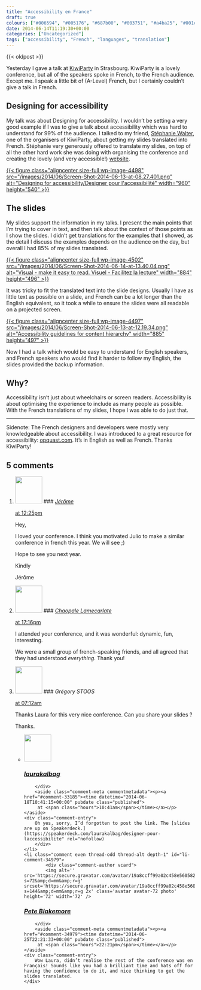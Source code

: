 ```yaml
---
title: "Accessibility en France"
draft: true
colours: ["#006594", "#005176", "#687b00", "#003751", "#a4ba25", "#001c2d", "#ed135a"]
date: 2014-06-14T11:19:30+00:00
categories: ["Uncategorized"]
tags: ["accessibility", "French", "languages", "translation"]
---
```


{{< oldpost >}}

Yesterday I gave a talk at [KiwiParty](http://kiwiparty.fr/) in Strasbourg. KiwiParty is a lovely conference, but all of the speakers spoke in French, to the French audience. Except me. I speak a little bit of (A-Level) French, but I certainly couldn’t give a talk in French.

## Designing for accessibility

My talk was about Designing for accessibility. I wouldn’t be setting a very good example if I was to give a talk about accessibility which was hard to understand for 99% of the audience. I talked to my friend, [Stéphanie Walter](http://www.inpixelitrust.fr/), one of the organisers of KiwiParty, about getting my slides translated into French. Stéphanie very generously offered to translate my slides, on top of all the other hard work she was doing with organising the conference and creating the lovely (and very accessible!) [website](http://kiwiparty.fr/ "KiwiParty website").

[{{< figure class="aligncenter size-full wp-image-4498" src="/images/2014/06/Screen-Shot-2014-06-13-at-08.27.401.png" alt="Designing for accessibility/Designer pour l'accessibilité" width="960" height="540" >}}](/images/2014/06/Screen-Shot-2014-06-13-at-08.27.401.png)

## The slides

My slides support the information in my talks. I present the main points that I’m trying to cover in text, and then talk about the context of those points as I show the slides. I didn’t get translations for the examples that I showed, as the detail I discuss the examples depends on the audience on the day, but overall I had 85% of my slides translated.

[{{< figure class="aligncenter size-full wp-image-4502" src="/images/2014/06/Screen-Shot-2014-06-14-at-13.40.04.png" alt="Visual - make it easy to read. Visuel - Facilitez la lecture" width="884" height="496" >}}](/images/2014/06/Screen-Shot-2014-06-14-at-13.40.04.png)

It was tricky to fit the translated text into the slide designs. Usually I have as little text as possible on a slide, and French can be a lot longer than the English equivalent, so it took a while to ensure the slides were all readable on a projected screen.

[{{< figure class="aligncenter size-full wp-image-4497" src="/images/2014/06/Screen-Shot-2014-06-13-at-12.19.34.png" alt="Accessibility guidelines for content hierarchy" width="885" height="497" >}}](/images/2014/06/Screen-Shot-2014-06-13-at-12.19.34.png)

Now I had a talk which would be easy to understand for English speakers, and French speakers who would find it harder to follow my English, the slides provided the backup information.

## Why?

Accessibility isn’t just about wheelchairs or screen readers. Accessibility is about optimising the experience to include as many people as possible. With the French translations of my slides, I hope I was able to do just that.

---

Sidenote: The French designers and developers were mostly very knowledgeable about accessibility. I was introduced to a great resource for accessibility: [opquast.com](http://opquast.com/en/). It’s in English as well as French. Thanks KiwiParty!

## 5 comments

<ol class="commentlist">
	<li class="comment even thread-even depth-1" id="li-comment-32375">
			<div class="comment-author vcard">
			<img alt='' src='https://secure.gravatar.com/avatar/c422aedd4646a5480bef7a8e525be879?s=72&amp;d=mm&amp;r=g' srcset='https://secure.gravatar.com/avatar/c422aedd4646a5480bef7a8e525be879?s=144&amp;d=mm&amp;r=g 2x' class='avatar avatar-72 photo' height='72' width='72' />
### <cite class="fn"><a href='http://www.lije-creative.com/' rel='external nofollow' class='url'>Jérôme</a></cite>
		</div>
		<aside class="comment-meta commentmetadata"><p><a href="#comment-32375"><time datetime="2014-06-14T12:25:58+00:00" pubdate class="published">
		 at <span class="hours">12:25pm</span></time></a></p>
	</aside>
	<div class="comment-entry">
		<p>Hey,

I loved your conference. I think you motivated Julio to make a similar conference in french this year. We will see ;)</p>
<p>Hope to see you next year.

Kindly

Jérôme</p>	</div>
</li>
	<li class="comment odd alt thread-odd thread-alt depth-1" id="li-comment-32736">
			<div class="comment-author vcard">
			<img alt='' src='https://secure.gravatar.com/avatar/adaad232dc1dd4800d7d28fd460db571?s=72&amp;d=mm&amp;r=g' srcset='https://secure.gravatar.com/avatar/adaad232dc1dd4800d7d28fd460db571?s=144&amp;d=mm&amp;r=g 2x' class='avatar avatar-72 photo' height='72' width='72' />
### <cite class="fn"><a href='http://lamecarlate.net' rel='external nofollow' class='url'>Chaopale Lamecarlate</a></cite>
		</div>
		<aside class="comment-meta commentmetadata"><p><a href="#comment-32736"><time datetime="2014-06-16T17:16:28+00:00" pubdate class="published">
		 at <span class="hours">17:16pm</span></time></a></p>
	</aside>
	<div class="comment-entry">
		<p>I attended your conference, and it was wonderful: dynamic, fun, interesting.

We were a small group of french-speaking friends, and all agreed that they had understood *everything*. Thank you!</p>	</div>
</li>
	<li class="comment even thread-even depth-1" id="li-comment-33135">
			<div class="comment-author vcard">
			<img alt='' src='https://secure.gravatar.com/avatar/f59bac61321183e11db7d0f7619c4cb6?s=72&amp;d=mm&amp;r=g' srcset='https://secure.gravatar.com/avatar/f59bac61321183e11db7d0f7619c4cb6?s=144&amp;d=mm&amp;r=g 2x' class='avatar avatar-72 photo' height='72' width='72' />
### <cite class="fn">Grégory STOOS</cite>
		</div>
		<aside class="comment-meta commentmetadata"><p><a href="#comment-33135"><time datetime="2014-06-18T07:12:42+00:00" pubdate class="published">
		 at <span class="hours">07:12am</span></time></a></p>
	</aside>
	<div class="comment-entry">
		<p>Thanks Laura for this very nice conference. Can you share your slides ?

Thanks.</p>	</div>
	<ul class="children">
		<li class="comment byuser comment-author-laurakalbag bypostauthor odd alt depth-2" id="li-comment-33185">
			<div class="comment-author vcard">
			<img alt='' src='https://secure.gravatar.com/avatar/1fdeaf38709c0e27b603515b052903f6?s=72&amp;d=mm&amp;r=g' srcset='https://secure.gravatar.com/avatar/1fdeaf38709c0e27b603515b052903f6?s=144&amp;d=mm&amp;r=g 2x' class='avatar avatar-72 photo' height='72' width='72' />
### <cite class="fn"><a href='http://laurakalbag.wpengine.com' rel='external nofollow' class='url'>laurakalbag</a></cite>
		</div>
		<aside class="comment-meta commentmetadata"><p><a href="#comment-33185"><time datetime="2014-06-18T10:41:15+00:00" pubdate class="published">
		 at <span class="hours">10:41am</span></time></a></p>
	</aside>
	<div class="comment-entry">
		Oh yes, sorry, I’d forgotten to post the link. The [slides are up on Speakerdeck.](https://speakerdeck.com/laurakalbag/designer-pour-laccessibilite" rel="nofollow)
		</div>
	</li>
	<li class="comment even thread-odd thread-alt depth-1" id="li-comment-34979">
			<div class="comment-author vcard">
			<img alt='' src='https://secure.gravatar.com/avatar/19a8ccff99a02c458e560582d707a608?s=72&amp;d=mm&amp;r=g' srcset='https://secure.gravatar.com/avatar/19a8ccff99a02c458e560582d707a608?s=144&amp;d=mm&amp;r=g 2x' class='avatar avatar-72 photo' height='72' width='72' />
### <cite class="fn"><a href='http://www.peteblakemore.co.uk' rel='external nofollow' class='url'>Pete Blakemore</a></cite>
		</div>
		<aside class="comment-meta commentmetadata"><p><a href="#comment-34979"><time datetime="2014-06-25T22:21:33+00:00" pubdate class="published">
		 at <span class="hours">22:21pm</span></time></a></p>
	</aside>
	<div class="comment-entry">
		Wow Laura, didn’t realise the rest of the conference was en Français! Sounds like you had a brilliant time and hats off for having the confidence to do it, and nice thinking to get the slides translated.
	</div>
</li>
</ol>
